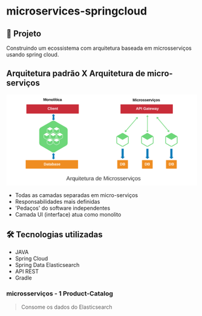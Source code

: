 # microservices-springcloud

## 💬 Projeto

Construindo um ecossistema com arquitetura baseada em microsserviços usando spring cloud.

## Arquitetura padrão X Arquitetura de micro-serviços
<img src=".github/fluxo-mocroservices.png" alt="img-microservice"/>

- Todas as camadas separadas em micro-serviços
- Responsabilidades mais definidas
- 'Pedaços' do software independentes
- Camada UI (interface) atua como monolito

## 🛠️ Tecnologias utilizadas

- JAVA
- Spring Cloud
- Spring Data Elasticsearch
- API REST
- Gradle

### microsserviços - 1 Product-Catalog

> Consome os dados do Elasticsearch

